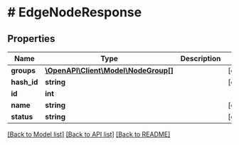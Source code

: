 # # EdgeNodeResponse

## Properties

Name | Type | Description | Notes
------------ | ------------- | ------------- | -------------
**groups** | [**\OpenAPI\Client\Model\NodeGroup[]**](NodeGroup.md) |  | [optional]
**hash_id** | **string** |  | [optional]
**id** | **int** |  |
**name** | **string** |  | [optional]
**status** | **string** |  | [optional]

[[Back to Model list]](../../README.md#models) [[Back to API list]](../../README.md#endpoints) [[Back to README]](../../README.md)
